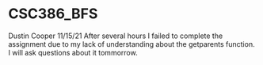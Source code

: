 # CSC386_BFS
Dustin Cooper
11/15/21
After several hours I failed to complete the assignment due to my lack of understanding about the getparents function. I will ask questions about it tommorrow.